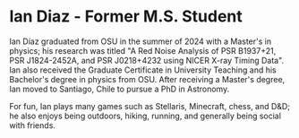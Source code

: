 # Ian Diaz - Former M.S. Student

Ian Díaz graduated from OSU in the summer of 2024 with a Master's in physics; his research was titled "A Red Noise Analysis of PSR B1937+21, PSR J1824-2452A, and PSR J0218+4232 using NICER X-ray Timing Data". Ian also received the Graduate Certificate in University Teaching and his Bachelor's degree in physics from OSU. After receiving a Master's degree, Ian moved to Santiago, Chile to pursue a PhD in Astronomy.

For fun, Ian plays many games such as Stellaris, Minecraft, chess, and D&D; he also enjoys being outdoors, hiking, running, and generally being social with friends.
